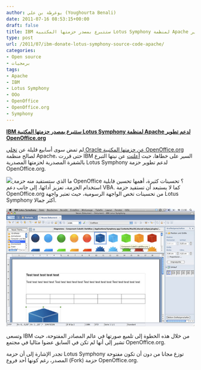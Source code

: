 ```yaml
---
author: يوغرطة بن علي (Youghourta Benali)
date: 2011-07-16 08:53:15+00:00
draft: false
title: IBM ستتبرع بمصدر حزمتها المكتبية Lotus Symphony لمنظمة Apache لدعم تطوير OpenOffice.org
type: post
url: /2011/07/ibm-donate-lotus-symphony-source-code-apache/
categories:
- Open source
- برمجيات
tags:
- Apache
- IBM
- Lotus Symphony
- OOo
- OpenOffice
- OpenOffice.org
- Symphony
---
```


[**IBM ستتبرع بمصدر حزمتها المكتبية Lotus Symphony لمنظمة Apache لدعم تطوير OpenOffice.org**](https://www.it-scoop.com/2011/07/ibm-donate-lotus-symphony-source-code-apache)




لم تمض سوى أسابيع قليلة عن [تخلي Oracle عن حزمتها المكتبية OpenOffice.org](../2011/04/oracle-announces-its-intention-to-move-openoffice-org-to-a-community-based-project/) لصالح منظمة Apache، حتى قررت IBM السير على خطاها، حيث [أعلنت](http://www-03.ibm.com/software/lotus/symphony/buzz.nsf/web_DisPlayPlugin?open&unid=955E9C0EC712EC47852578CD0063A209&category=announcements) عن نيتها التبرع بالشفرة المصدرية لحزمتها المصدرية Lotus Symphony لدعم تطوير حزمة OpenOffice.org.




[![](https://www.it-scoop.com/wp-content/uploads/2010/02/symphony_logo.png)
](https://www.it-scoop.com/2011/07/ibm-donate-lotus-symphony-source-code-apache)
ما الذي ستستفيد منه حزمة OpenOffice ؟ تحسينات كثيرة، أهمها تحسين قابلية استخدام الحزمة، تعزيز أدائها، إلى جانب دعم VBA. كما لا يستبعد أن تستفيد حزمة OpenOffice.org من تحسينات تخص الواجهة الرسومية، حيث تعتبر واجهة Lotus Symphony أكثر جمالا.




[![](ibm-lotus-symphony-19.jpg)
](https://www.it-scoop.com/2011/07/ibm-donate-lotus-symphony-source-code-apache)




وتسعى IBM من خلال هذه الخطوة إلى تلميع صورتها في عالم المصادر المفتوحة، حيث تشير إلى أنها لم تكن في السابق عضوا مثاليا في مجتمع OpenOffice.org.




تجدر الإشارة إلى أن حزمة Lotus Symphony توزع مجانا من دون أن تكون مفتوحة المصدر، رغم كونها أحد فروع (Fork) حزمة OpenOffice.org.
